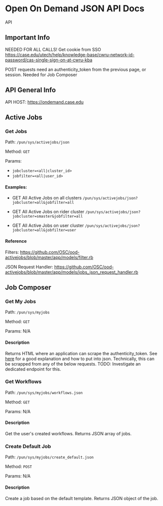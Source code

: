 # Open On Demand JSON API Docs

API

## Important Info
NEEDED FOR ALL CALLS!
Get cookie from SSO
https://case.edu/utech/help/knowledge-base/cwru-network-id-password/cas-single-sign-on-at-cwru-kba

POST requests need an authenticity_token from the previous page, or session. Needed for Job Composer

## API General Info
API HOST: https://ondemand.case.edu


## Active Jobs

### Get Jobs

Path: `/pun/sys/activejobs/json`

Method: `GET`

Params:
* `jobcluster=<all|cluster_id>`
* `jobfilter=<all|user_id>`

#### Examples: 
* GET All Active Jobs on all clusters
`/pun/sys/activejobs/json?jobcluster=all&jobfilter=all`

* GET All Active Jobs on rider cluster
`/pun/sys/activejobs/json?jobcluster=smaster&jobfilter=all`

* GET All Active Jobs on user cluster
`/pun/sys/activejobs/json?jobcluster=all&jobfilter=user`

#### Reference
Filters: https://github.com/OSC/ood-activejobs/blob/master/app/models/filter.rb

JSON Request Handler: https://github.com/OSC/ood-activejobs/blob/master/app/models/jobs_json_request_handler.rb

## Job Composer

### Get My Jobs

Path: `/pun/sys/myjobs`

Method: `GET`

Params: N/A

#### Description

Returns HTML where an application can scrape the authenticity_token. See [here](https://stackoverflow.com/questions/10413803/getting-csrf-tokens-for-json-post-requests-to-a-rails-app) for a good explanation and how to put into json. Technically, this can be scrapped from any of the below requests. TODO: Investigate an dedicated endpoint for this.

### Get Workflows

Path: `/pun/sys/myjobs/workflows.json`

Method: `GET`

Params: N/A

#### Description

Get the user's created workflows. Returns JSON array of jobs.

### Create Default Job

Path: `/pun/sys/myjobs/create_default.json`

Method: `POST`

Params: N/A

#### Description

Create a job based on the default template. Returns JSON object of the job.

